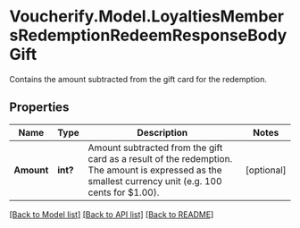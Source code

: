 # Voucherify.Model.LoyaltiesMembersRedemptionRedeemResponseBodyGift
Contains the amount subtracted from the gift card for the redemption.

## Properties

Name | Type | Description | Notes
------------ | ------------- | ------------- | -------------
**Amount** | **int?** | Amount subtracted from the gift card as a result of the redemption. The amount is expressed as the smallest currency unit (e.g. 100 cents for $1.00). | [optional] 

[[Back to Model list]](../README.md#documentation-for-models) [[Back to API list]](../README.md#documentation-for-api-endpoints) [[Back to README]](../README.md)

